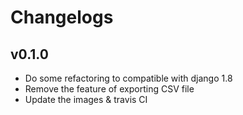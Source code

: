 Changelogs
==========

v0.1.0
-----

- Do some refactoring to compatible with django 1.8
- Remove the feature of exporting CSV file
- Update the images & travis CI
